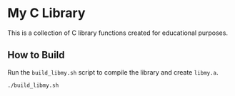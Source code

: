 # My C Library

This is a collection of C library functions created for educational purposes.

## How to Build

Run the `build_libmy.sh` script to compile the library and create `libmy.a`.

```bash
./build_libmy.sh
